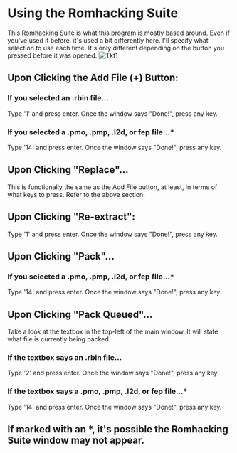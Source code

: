 # Using the Romhacking Suite
 This Romhacking Suite is what this program is mostly based around. Even if you've used it before, it's used a bit differently here. I'll specify what selection to use each time. It's only different depending on the button you pressed before it was opened.
![Tkt1](Help/Images/Tkt1.png)
#### 
## Upon Clicking the Add File (+) Button:
### If you selected an .rbin file...
 Type '1' and press enter. Once the window says "Done!", press any key.
#### 
### If you selected a .pmo, .pmp, .l2d, or fep file...*
 Type '14' and press enter. Once the window says "Done!", press any key.
#### 
## Upon Clicking "Replace"...
 This is functionally the same as the Add File button, at least, in terms of what keys to press. Refer to the above section.
#### 
## Upon Clicking "Re-extract":
 Type '1' and press enter. Once the window says "Done!", press any key.
#### 
## Upon Clicking "Pack"...
### If you selected a .pmo, .pmp, .l2d, or fep file...*
 Type '14' and press enter. Once the window says "Done!", press any key.
#### 
## Upon Clicking "Pack Queued"...
 Take a look at the textbox in the top-left of the main window. It will state what file is currently being packed.
#### 
### If the textbox says an .rbin file...
 Type '2' and press enter. Once the window says "Done!", press any key.
#### 
### If the textbox says a .pmo, .pmp, .l2d, or fep file...*
 Type '14' and press enter. Once the window says "Done!", press any key.
#### 
## If marked with an *, it's possible the Romhacking Suite window may not appear.